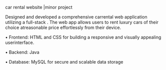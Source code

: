 car rental website
|minor project

Designed and developed a comprehensive carrental web
application utilizing a full-stack . The web app allows users to rent
luxury cars of their choice atreasonable price effortlessly from
their device.

• Frontend: HTML and CSS for building a responsive and visually
appealing userinterface.

• Backend: Java

• Database: MySQL for secure and scalable data storage